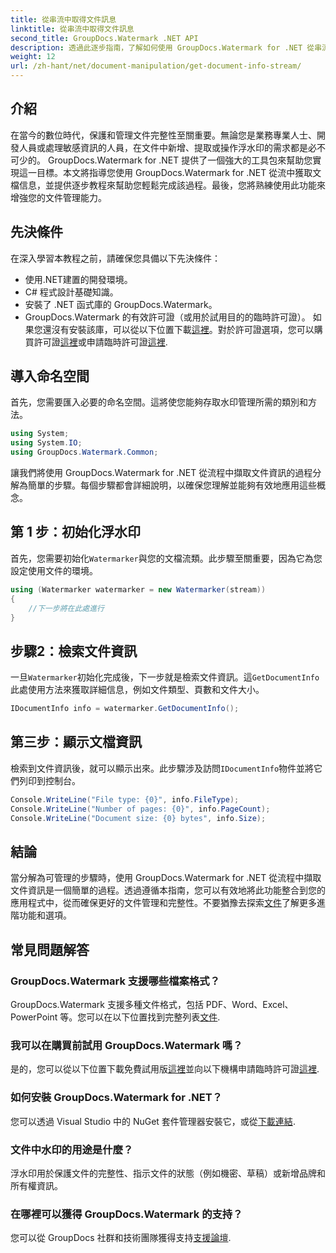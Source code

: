 ```yaml
---
title: 從串流中取得文件訊息
linktitle: 從串流中取得文件訊息
second_title: GroupDocs.Watermark .NET API
description: 透過此逐步指南，了解如何使用 GroupDocs.Watermark for .NET 從串流中取得文件資訊。您的文件管理功能毫不費力。
weight: 12
url: /zh-hant/net/document-manipulation/get-document-info-stream/
---
```

## 介紹
在當今的數位時代，保護和管理文件完整性至關重要。無論您是業務專業人士、開發人員或處理敏感資訊的人員，在文件中新增、提取或操作浮水印的需求都是必不可少的。 GroupDocs.Watermark for .NET 提供了一個強大的工具包來幫助您實現這一目標。本文將指導您使用 GroupDocs.Watermark for .NET 從流中獲取文檔信息，並提供逐步教程來幫助您輕鬆完成該過程。最後，您將熟練使用此功能來增強您的文件管理能力。
## 先決條件
在深入學習本教程之前，請確保您具備以下先決條件：
- 使用.NET建置的開發環境。
- C# 程式設計基礎知識。
- 安裝了 .NET 函式庫的 GroupDocs.Watermark。
- GroupDocs.Watermark 的有效許可證（或用於試用目的的臨時許可證）。
如果您還沒有安裝該庫，可以從以下位置下載[這裡](https://releases.groupdocs.com/Watermark/net/)。對於許可證選項，您可以購買許可證[這裡](https://purchase.groupdocs.com/buy)或申請臨時許可證[這裡](https://purchase.groupdocs.com/temporary-license/).
## 導入命名空間
首先，您需要匯入必要的命名空間。這將使您能夠存取水印管理所需的類別和方法。
```csharp
using System;
using System.IO;
using GroupDocs.Watermark.Common;
```
讓我們將使用 GroupDocs.Watermark for .NET 從流程中擷取文件資訊的過程分解為簡單的步驟。每個步驟都會詳細說明，以確保您理解並能夠有效地應用這些概念。
## 第 1 步：初始化浮水印
首先，您需要初始化`Watermarker`與您的文檔流類。此步驟至關重要，因為它為您設定使用文件的環境。
```csharp
using (Watermarker watermarker = new Watermarker(stream))
{
    //下一步將在此處進行
}
```
## 步驟2：檢索文件資訊
一旦`Watermarker`初始化完成後，下一步就是檢索文件資訊。這`GetDocumentInfo`此處使用方法來獲取詳細信息，例如文件類型、頁數和文件大小。
```csharp
IDocumentInfo info = watermarker.GetDocumentInfo();
```
## 第三步：顯示文檔資訊
檢索到文件資訊後，就可以顯示出來。此步驟涉及訪問`IDocumentInfo`物件並將它們列印到控制台。
```csharp
Console.WriteLine("File type: {0}", info.FileType);
Console.WriteLine("Number of pages: {0}", info.PageCount);
Console.WriteLine("Document size: {0} bytes", info.Size);
```

## 結論
當分解為可管理的步驟時，使用 GroupDocs.Watermark for .NET 從流程中擷取文件資訊是一個簡單的過程。透過遵循本指南，您可以有效地將此功能整合到您的應用程式中，從而確保更好的文件管理和完整性。不要猶豫去探索[文件](https://tutorials.groupdocs.com/Watermark/net/)了解更多進階功能和選項。
## 常見問題解答
### GroupDocs.Watermark 支援哪些檔案格式？
 GroupDocs.Watermark 支援多種文件格式，包括 PDF、Word、Excel、PowerPoint 等。您可以在以下位置找到完整列表[文件](https://tutorials.groupdocs.com/Watermark/net/).
### 我可以在購買前試用 GroupDocs.Watermark 嗎？
是的，您可以從以下位置下載免費試用版[這裡](https://releases.groupdocs.com/)並向以下機構申請臨時許可證[這裡](https://purchase.groupdocs.com/temporary-license/).
### 如何安裝 GroupDocs.Watermark for .NET？
您可以透過 Visual Studio 中的 NuGet 套件管理器安裝它，或從[下載連結](https://releases.groupdocs.com/Watermark/net/).
### 文件中水印的用途是什麼？
浮水印用於保護文件的完整性、指示文件的狀態（例如機密、草稿）或新增品牌和所有權資訊。
### 在哪裡可以獲得 GroupDocs.Watermark 的支持？
您可以從 GroupDocs 社群和技術團隊獲得支持[支援論壇](https://forum.groupdocs.com/c/watermark/19).